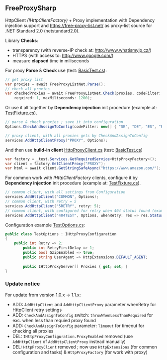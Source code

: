 ## FreeProxySharp

HttpClient *(IHttpClientFactory)* + Proxy implementation with Dependency injection support and https://free-proxy-list.net/ as proxy-list source for .NET Standard 2.0 (netstandard2.0).

Library **Checks**:
- transparency (with reverse-IP check at: http://www.whatismyip.cz/)
- HTTPS (with access to: http://www.google.com/)
- measure **elapsed** time in miliseconds

For proxy **Parse** & **Check** use (test: [BasicTest.cs](/src/FreeProxySharp.Test/BasicTest.cs)):

```c#
// get proxy list
var proxies = await FreeProxyListNet.Parse();
// check all proxies
var checkedProxies = await FreeProxyListNet.Check(proxies, codeFilter: new[] { "DE", "PL" },
	required: 1, maxMiliseconds: 1200);
```

Or use it all together by **Dependency injection** init procedure (example at: [TestFixture.cs](/src/FreeProxySharp.Test/TestFixture.cs)).

```c#
// parse & check proxies ; save it into configuration
Options.CheckAndAssignToConfig(codeFilter: new[] { "SE", "DE", "ES", "PL" }, required: 2);

// proxy client, with all proxies gets by CheckAndAssignToConfig
services.AddHttpClientProxy("PROXY", Options);
```

And then use **build-in client** [HttpProxyClient.cs](/src/FreeProxySharp/HttpProxyClient.cs) (test: [BasicTest.cs](/src/FreeProxySharp.Test/BasicTest.cs))

```c#
var factory = _test.Services.GetRequiredService<HttpProxyFactory>();
var client = factory.GetClientProxy("PROXY");
var html = await client.GetStringSafeAsync("https://www.amazon.com/");
```

For common work with *IHttpClientFactory* clients, configure it by **Dependency injection** init procedure (example at: [TestFixture.cs](/src/FreeProxySharp.Test/TestFixture.cs)).

```c#
// common client, with all settings from Configuration
services.AddHttpClient("COMMON", Options);
// common client, with retry = 5
services.AddHttpClient("5RETRY", retry: 5);
// common client, with configured for retry when 404 status found (example)
services.AddHttpClient("404TEST", Options, whenRetry: res => res.StatusCode == HttpStatusCode.NotFound);
```

Configuration example [TestOptions.cs](/src/FreeProxySharp.Test/TestOptions.cs):

```c#
public class TestOptions : IHttpProxyConfiguration
{
	public int Retry => 2;
        public int RetryFirstDelay => 1;
        public bool GzipEnabled => true;
        public string UserAgent => HttpExtensions.DEFAULT_AGENT;
	
        public IHttpProxyServer[] Proxies { get; set; }
}
```

### Update notice

For update from version 1.0.x -> 1.1.x:

- ADD: `AddHttpClient` and `AddHttpClientProxy` parameter whenRetry for HttpClient retry settings
- ADD: `CheckAndAssignToConfig` switch: `throwWhenLessThanRequired` for exc. when less than requied proxy found
- ADD: `CheckAndAssignToConfig` parameter: `Timeout` for timeout for checking all proxies
- DEL: `IHttpProxyConfiguration.ProxyEnabled` removed (use `AddHttpClient` of `AddHttpClientProxy` instead manually)
- DEL: `HttpProxyClient` removed ; now use `HttpExtensions` (for common configuration and tasks) & `HttpProxyFactory` (for work with proxy)

